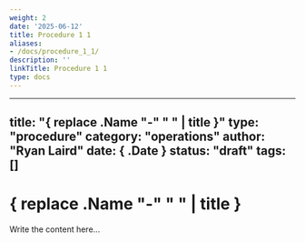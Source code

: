 ```yaml
---
weight: 2
date: '2025-06-12'
title: Procedure 1 1
aliases:
- /docs/procedure_1_1/
description: ''
linkTitle: Procedure 1 1
type: docs
---
```


---
title: "{ replace .Name "-" " " | title }"
type: "procedure"
category: "operations"
author: "Ryan Laird"
date: { .Date }
status: "draft"
tags: []
---

# { replace .Name "-" " " | title }

Write the content here...
